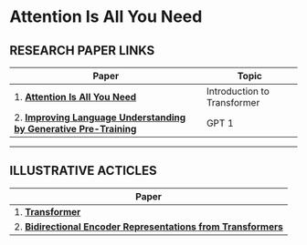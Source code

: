 # Attention Is All You Need


## RESEARCH PAPER LINKS
| Paper | Topic |
| ----- | -----|
| 1. [**Attention Is All You Need**](https://proceedings.neurips.cc/paper/2017/file/3f5ee243547dee91fbd053c1c4a845aa-Paper.pdf) | Introduction to Transformer |
| 2. [**Improving Language Understanding by Generative Pre-Training**](https://s3-us-west-2.amazonaws.com/openai-assets/research-covers/language-unsupervised/language_understanding_paper.pdf) | GPT 1 |

------------------------------

## ILLUSTRATIVE ACTICLES

| Paper |
| ----- | 
| 1. [**Transformer**]( http://jalammar.github.io/illustrated-transformer/)
| 2. [**Bidirectional Encoder Representations from Transformers**](http://jalammar.github.io/illustrated-bert/) 
